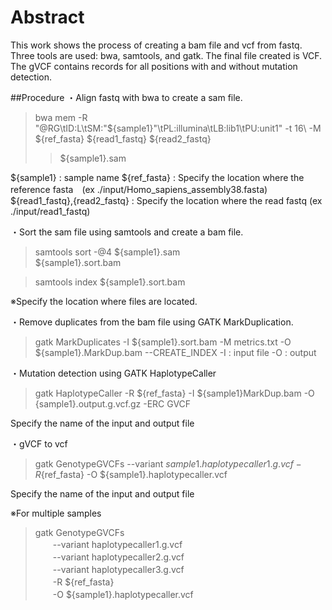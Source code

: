 # Abstract 
This work shows the process of creating a bam file and vcf from fastq.
Three tools are used: bwa, samtools, and gatk.
The final file created is VCF.
The gVCF contains records for all positions with and without mutation detection.

##Procedure
・Align fastq with bwa to create a sam file.
 
>bwa mem -R "@RG\tID:L\tSM:"${sample1}"\tPL:illumina\tLB:lib1\tPU:unit1" -t 16\ 
> -M ${ref_fasta}
>   ${read1_fastq} 
>   ${read2_fastq}  
>   >${sample1}.sam
 
${sample1} : sample name
${ref_fasta} : Specify the location where the reference fasta　(ex ./input/Homo_sapiens_assembly38.fasta)
${read1_fastq},{read2_fastq} : Specify the location where the read fastq (ex ./input/read1_fastq)

・Sort the sam file using samtools and create a bam file.

>samtools sort -@4 
>${sample1}.sam \
 > ${sample1}.sort.bam
 
>samtools index ${sample1}.sort.bam
 
※Specify the location where files are located.

・Remove duplicates from the bam file using GATK MarkDuplication.
 
>gatk  MarkDuplicates   -I ${sample1}.sort.bam   -M metrics.txt   -O ${sample1}.MarkDup.bam --CREATE_INDEX
-I : input file
-O : output 


・Mutation detection using GATK HaplotypeCaller
>gatk HaplotypeCaller -R ${ref_fasta} -I ${sample1}MarkDup.bam -O {sample1}.output.g.vcf.gz -ERC GVCF

Specify the name of the input and output file


・gVCF to vcf
>gatk GenotypeGVCFs --variant ${sample1}.haplotypecaller1.g.vcf -R　${ref_fasta} -O ${sample1}.haplotypecaller.vcf

Specify the name of the input and output file

※For multiple samples

>gatk GenotypeGVCFs \
　　--variant haplotypecaller1.g.vcf \
　　--variant haplotypecaller2.g.vcf \
　　--variant haplotypecaller3.g.vcf \
　　-R ${ref_fasta} \
　　-O ${sample1}.haplotypecaller.vcf
